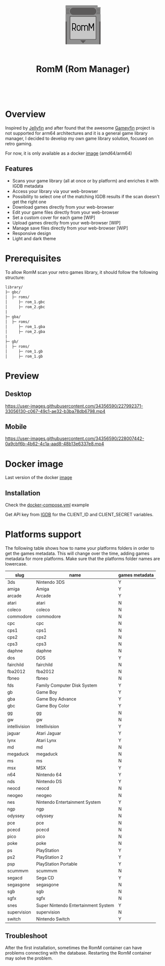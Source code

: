 <div align="center">
  <img src="romm.svg" height="128px" width="auto" alt="Gameyfin Logo">
  <h1 style="padding:20px;">RomM (Rom Manager)</h1>
  <br/><br/>
</div>

# Overview

Inspired by [Jellyfin](https://jellyfin.org/) and after found that the awesome [Gameyfin](https://github.com/grimsi/gameyfin) project is not supported for arm64 architectures and it is a general game library manager, I decided to develop my own game library solution, focused on retro gaming.

For now, it is only available as a docker [image](https://hub.docker.com/r/zurdi15/romm) (amd64/arm64)

## Features

* Scans your game library (all at once or by platform) and enriches it with IGDB metadata
* Access your library via your web-browser
* Possibility to select one of the matching IGDB results if the scan doesn't get the right one
* Download games directly from your web-browser
* Edit your game files directly from your web-browser
* Set a custom cover for each game [WIP]
* Upload games directly from your web-browser [WIP]
* Manage save files directly from your web-browser [WIP]
* Responsive design
* Light and dark theme

# Prerequisites

To allow RomM scan your retro games library, it should follow the following structure:

```
library/
├─ gbc/
│  ├─ roms/
│     ├─ rom_1.gbc
│     ├─ rom_2.gbc
|
├─ gba/
│  ├─ roms/
│     ├─ rom_1.gba
│     ├─ rom_2.gba
|
├─ gb/
│  ├─ roms/
│     ├─ rom_1.gb
│     ├─ rom_1.gb
```

# Preview

## Desktop

https://user-images.githubusercontent.com/34356590/227992371-33056130-c067-49c1-ae32-b3ba78db6798.mp4

## Mobile

https://user-images.githubusercontent.com/34356590/228007442-0a9cbf6b-4b62-4c1a-aad8-48b13e6337e8.mp4

# Docker image

Last version of the docker [image](https://hub.docker.com/r/zurdi15/romm/tags)

## Installation

Check the [docker-compose.yml](https://github.com/zurdi15/romm/blob/master/docker/docker-compose.example.yml) example

Get API key from [IGDB](https://api-docs.igdb.com/#about) for the CLIENT_ID and CLIENT_SECRET variables. 

# Platforms support

The following table shows how to name your platforms folders in order to get the games metadata. This will change over the time, adding games metadata for more platforms. Make sure that the platforms folder names are lowercase.

| slug          | name                                | games metadata |
|---------------|-------------------------------------|----------------|
| 3ds           | Nintendo 3DS                        | Y              |
| amiga         | Amiga                               | Y              |
| arcade        | Arcade                              | Y              |
| atari         | atari                               | N              |
| coleco        | coleco                              | N              |
| commodore     | commodore                           | N              |
| cpc           | cpc                                 | N              |
| cps1          | cps1                                | N              |
| cps2          | cps2                                | N              |
| cps3          | cps3                                | N              |
| daphne        | daphne                              | N              |
| dos           | DOS                                 | Y              |
| fairchild     | fairchild                           | N              |
| fba2012       | fba2012                             | N              |
| fbneo         | fbneo                               | N              |
| fds           | Family Computer Disk System         | Y              |
| gb            | Game Boy                            | Y              |
| gba           | Game Boy Advance                    | Y              |
| gbc           | Game Boy Color                      | Y              |
| gg            | gg                                  | N              |
| gw            | gw                                  | N              |
| intellivision | Intellivision                       | Y              |
| jaguar        | Atari Jaguar                        | Y              |
| lynx          | Atari Lynx                          | Y              |
| md            | md                                  | N              |
| megaduck      | megaduck                            | N              |
| ms            | ms                                  | N              |
| msx           | MSX                                 | Y              |
| n64           | Nintendo 64                         | Y              |
| nds           | Nintendo DS                         | Y              |
| neocd         | neocd                               | N              |
| neogeo        | neogeo                              | N              |
| nes           | Nintendo Entertainment System       | Y              |
| ngp           | ngp                                 | N              |
| odyssey       | odyssey                             | N              |
| pce           | pce                                 | N              |
| pcecd         | pcecd                               | N              |
| pico          | pico                                | N              |
| poke          | poke                                | N              |
| ps            | PlayStation                         | Y              |
| ps2           | PlayStation 2                       | Y              |
| psp           | PlayStation Portable                | Y              |
| scummvm       | scummvm                             | N              |
| segacd        | Sega CD                             | Y              |
| segasgone     | segasgone                           | N              |
| sgb           | sgb                                 | N              |
| sgfx          | sgfx                                | N              |
| snes          | Super Nintendo Entertainment System | Y              |
| supervision   | supervision                         | N              |
| switch        | Nintendo Switch                     | Y              |

## Troubleshoot

After the first installation, sometimes the RomM container can have problems connecting with the database. Restarting the RomM container may solve the problem.
